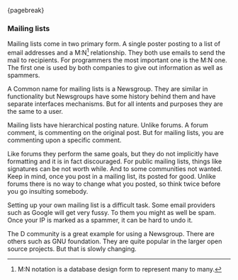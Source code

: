 {pagebreak}

### Mailing lists
Mailing lists come in two primary form. A single poster posting to a list of email addresses and a M:N[^ManyToManyMeaning]  relationship. They both use emails to send the mail to recipients. For programmers the most important one is the M:N one. The first one is used by both companies to give out information as well as spammers.

A Common name for mailing lists is a Newsgroup. They are similar in functionality but Newsgroups have some history behind them and have separate interfaces mechanisms. But for all intents and purposes they are the same to a user.

Mailing lists have hierarchical posting nature. Unlike forums. A forum comment, is commenting on the original post. But for mailing lists, you are commenting upon a specific comment.

Like forums they perform the same goals, but they do not implicitly have formatting and it is in fact discouraged. For public mailing lists, things like signatures can be not worth while. And to some communities not wanted. Keep in mind, once you post in a mailing list, its posted for good. Unlike forums there is no way to change what you posted, so think twice before you go insulting somebody.

Setting up your own mailing list is a difficult task. Some email providers such as Google will get very fussy. To them you might as well be spam. Once your IP is marked as a spammer, it can be hard to undo it.

The D community is a great example for using a Newsgroup. There are others such as GNU foundation. They are quite popular in the larger open source projects. But that is slowly changing.

[^ManyToManyMeaning]: M:N notation is a database design form to represent many to many.